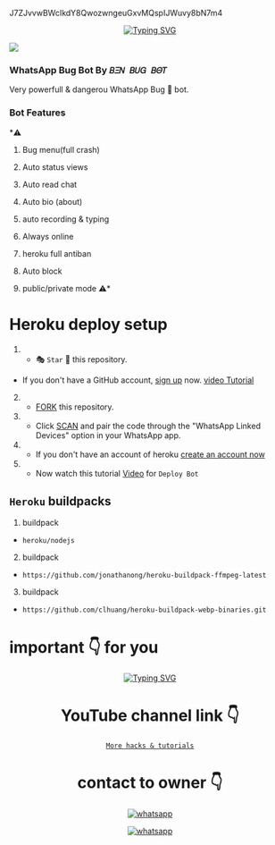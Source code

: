 J7ZJvvwBWcIkdY8QwozwngeuGxvMQspIJWuvy8bN7m4<p align="center">
<a href="https://git.io/typing-svg"><img src="https://readme-typing-svg.demolab.com?font=Fira+Code&weight=602&pause=1000&color=F70000&random=false&width=435&lines=💀+💀+DANGER⚠️+DANGER+⚠️;𝐵𝛯𝛮+𝐵𝑈𝐺+𝐵𝛩𝑇+MADE+BY+BEN+;Follow+me+FACEBOOK+%4Comedianbenito._" alt="Typing SVG" /></a>
  
  <img src="https://telegra.ph/file/c0dd51c05d02eb80021e6.jpg" />
</p>

### WhatsApp Bug Bot By `𝐵𝛯𝛮 𝐵𝑈𝐺 𝐵𝛩𝑇`
Very powerfull & dangerou WhatsApp Bug 🐛 bot. 
### Bot Features
*⚠️ 

1. Bug menu(full crash) 

2. Auto status views

3. Auto read chat
    
4. Auto bio (about)

5. auto recording & typing

6. Always online

7. heroku full antiban

8. Auto block

9. public/private mode ⚠️*


# Heroku deploy setup


   1. - 🎭 `Star` 🌟 this repository.
- If you don't have a GitHub account, [sign up](https://github.com/join) now. [video Tutorial](https://youtu.be/D9ep0hVF8-c?si=Rn0D1E5-VErXKlap)
2.  - [FORK](https://github.com/Ben-toxic/DR-BEN-BUG-BOT/fork) this repository.
3.   - Click [SCAN](https://replit.com/@DGXeon/Xeon-PairCode?v=1) and pair the code through the "WhatsApp Linked Devices" option in your WhatsApp app.

4.   - If you don't have an account of heroku [create an account now](https://youtu.be/MFA2p4-BviQ?si=PYVzRn6wnpE4_0Im)
5.  - Now watch this tutorial [Video](https://youtu.be/hjjzFlZmRqk) for `Deploy Bot`



## `Heroku` buildpacks
1. buildpack
-     heroku/nodejs
   
2. buildpack
-     https://github.com/jonathanong/heroku-buildpack-ffmpeg-latest
3. buildpack

-     https://github.com/clhuang/heroku-buildpack-webp-binaries.git





#  important 👇 for you

<div align="center">
<a href="https://www.instagram.com/techgod143/"><img src="https://readme-typing-svg.demolab.com?font=Ribeye&size=50&pause=1000&color=G0B1&center=true&width=910&height=100&lines=Don't+Forget+To+Subscribe;my+YouTube+Channel;PROGRAM+By+𝐵𝛯𝛮" alt="Typing SVG" /></a>
  
# YouTube channel link 👇 
   [`More hacks & tutorials`](youtube.com/@techgod143)

# contact to owner 👇    
<a aria-label="Join our chats" href="https://wa.me/254719485000?text=Hi!! `Tech God` Sir, I need Your Help" target="_blank">
    <img alt="whatsapp" src="https://img.shields.io/badge/Owner%20Whatsapp-25D366?style=for-the-badge&logo=whatsapp&logoColor=white" />
</p>
<a aria-label="Join our chats" href="(https://whatsapp.com/channel/0029VajDpxW1yT22Id1QKx3i)" target="_blank">
    <img alt="whatsapp" src="https://img.shields.io/badge/WhatsApp%20Channel-25D366?style=for-the-badge&logo=whatsapp&logoColor=white" />
</p>
